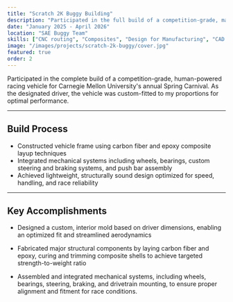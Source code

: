 ```yaml
---
title: "Scratch 2K Buggy Building"
description: "Participated in the full build of a competition-grade, man-powered 'buggy' for Carnegie Mellon University's annual spring carnival."
date: "January 2025 - April 2026"
location: "SAE Buggy Team"
skills: ["CNC routing", "Composites", "Design for Manufacturing", "CAD Modelling", "Mechanical Assembly", "Material Selection"]
image: "/images/projects/scratch-2k-buggy/cover.jpg"
featured: true
order: 2
---
```


Participated in the complete build of a competition-grade, human-powered racing vehicle for Carnegie Mellon University's annual Spring Carnival. As the designated driver, the vehicle was custom-fitted to my proportions for optimal performance.

---

## Build Process

- Constructed vehicle frame using carbon fiber and epoxy composite layup techniques
- Integrated mechanical systems including wheels, bearings, custom steering and braking systems, and push bar assembly
- Achieved lightweight, structurally sound design optimized for speed, handling, and race reliability

---

## Key Accomplishments

- Designed a custom, interior mold based on driver dimensions, enabling an optimized fit and streamlined aerodynamics

- Fabricated major structural components by laying carbon fiber and epoxy, curing and trimming composite shells to achieve targeted strength-to-weight ratio

- Assembled and integrated mechanical systems, including wheels, bearings, steering, braking, and drivetrain mounting, to ensure proper alignment and fitment for race conditions.
